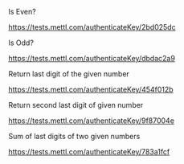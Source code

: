 Is Even?

https://tests.mettl.com/authenticateKey/2bd025dc

Is Odd?

https://tests.mettl.com/authenticateKey/dbdac2a9

Return last digit of the given number

https://tests.mettl.com/authenticateKey/454f012b

Return second last digit of given number

https://tests.mettl.com/authenticateKey/9f87004e

Sum of last digits of two given numbers

https://tests.mettl.com/authenticateKey/783a1fcf
